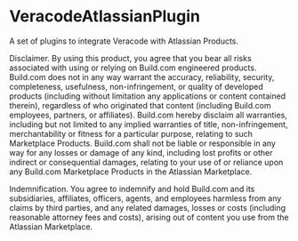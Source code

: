 VeracodeAtlassianPlugin
=======================

A set of plugins to integrate Veracode with Atlassian Products.

Disclaimer. By using this product, you agree that you bear all risks associated with using or relying on Build.com engineered products. Build.com does not in any way warrant the accuracy, reliability, security, completeness, usefulness, non-infringement, or quality of developed products (including without limitation any applications or content contained therein), regardless of who originated that content (including Build.com employees, partners, or affiliates). Build.com hereby disclaim all warranties, including but not limited to any implied warranties of title, non-infringement, merchantability or fitness for a particular purpose, relating to such Marketplace Products. Build.com shall not be liable or responsible in any way for any losses or damage of any kind, including lost profits or other indirect or consequential damages, relating to your use of or reliance upon any Build.com Marketplace Products in the Atlassian Marketplace.

Indemnification. You agree to indemnify and hold Build.com and its subsidiaries, affiliates, officers, agents, and employees harmless from any claims by third parties, and any related damages, losses or costs (including reasonable attorney fees and costs), arising out of content you use from the Atlassian Marketplace.
